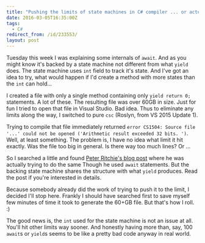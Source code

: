 ```yaml
---
title: "Pushing the limits of state machines in C# compiler ... or actually not"
date: 2016-03-05T16:35:00Z
tags:
  - C#
redirect_from: /id/233553/
layout: post
---
```

Tuesday this week I was explaining some internals of `await`. And as you might know it's backed by a state machine not different from what `yield` does. The state machine uses `int` field to track it's state. And I've got an idea to try, what would happen if I'd create a method with more states than the `int` can hold...

<!-- excerpt -->

I created a file with only a single method containing only `yield return 0;` statements. A lot of these. The resulting file was over 60GB in size. Just for fun I tried to open that file in Visual Studio. Bad idea. Thus to eliminate any limits along the way, I switched to pure `csc` (Roslyn, from VS 2015 Update 1).

Trying to compile that file immediately returned `error CS1504: Source file '...' could not be opened ('Arithmetic result exceeded 32 bits. ')`. Well, at least something. The problem is, I have no idea what limit it hit exactly. Was the file too big in general. Is there way too much lines? Or ...

So I searched a little and found [Peter Ritchie's blog post][1] where he was actually trying to do the same Though he used `await` statements. But the backing state machine shares the structure with what `yield` produces. Read the post if you're interested in details.

Because somebody already did the work of trying to push it to the limit, I decided I'll stop here. Frankly I should have searched first to save myself few minutes of time it took to generate the 60+GB file. But that's how I roll. :)

The good news is, the `int` used for the state machine is not an issue at all. You'll hit other limits way sooner. And honestly having more than, say, 100 `await`s or `yield`s seems to be like a pretty bad code anyway in real world.

[1]: http://blogs.msmvps.com/peterritchie/2012/01/19/c-async-limits-oh-my/